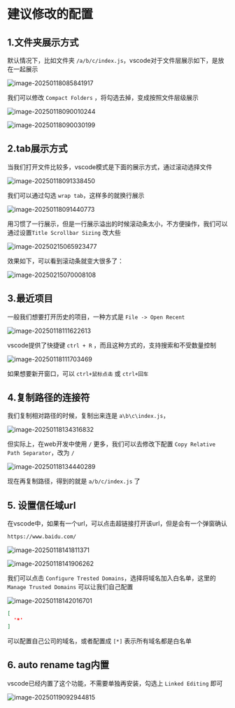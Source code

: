 # 建议修改的配置

## 1.文件夹展示方式

默认情况下，比如文件夹 `/a/b/c/index.js`，vscode对于文件层展示如下，是放在一起展示

![image-20250118085841917](img/image-20250118085841917.png)

我们可以修改 `Compact Folders` ，将勾选去掉，变成按照文件层级展示

![image-20250118090010244](img/image-20250118090010244.png)

![image-20250118090030199](img/image-20250118090030199.png)

## 2.tab展示方式

当我们打开文件比较多，vscode模式是下面的展示方式，通过滚动选择文件

![image-20250118091338450](img/image-20250118091338450.png)

我们可以通过勾选  `wrap tab`，这样多的就换行展示

![image-20250118091440773](img/image-20250118091440773.png)

用习惯了一行展示，但是一行展示溢出的时候滚动条太小，不方便操作，我们可以通过设置`Title Scrollbar Sizing` 改大些

![image-20250215065923477](img/001-建议修改的配置/image-20250215065923477.png)

效果如下，可以看到滚动条就变大很多了：

![image-20250215070008108](img/001-建议修改的配置/image-20250215070008108.png)



## 3.最近项目

一般我们想要打开历史的项目，一种方式是 `File -> Open Recent`

![image-20250118111622613](img/image-20250118111622613.png)

vscode提供了快捷键 `ctrl + R` ，而且这种方式的，支持搜索和不受数量控制

![image-20250118111703469](img/image-20250118111703469.png)

如果想要新开窗口，可以 `ctrl+鼠标点击` 或 `ctrl+回车`

## 4.复制路径的连接符

我们复制相对路径的时候，复制出来连是 `a\b\c\index.js`，

![image-20250118134316832](img/image-20250118134316832.png)



但实际上，在web开发中使用 `/` 更多，我们可以去修改下配置 `Copy Relative Path Separator`，改为 `/`

![image-20250118134440289](img/image-20250118134440289.png)

现在再复制路径，得到的就是 `a/b/c/index.js` 了

## 5. 设置信任域url

在vscode中，如果有一个url，可以点击超链接打开该url，但是会有一个弹窗确认

```md
https://www.baidu.com/
```

![image-20250118141811371](img/image-20250118141811371.png)

![image-20250118141906262](img/image-20250118141906262.png)

我们可以点击 `Configure Trested Domains`，选择将域名加入白名单，这里的`Manage Trusted Domains` 可以让我们自己配置

![image-20250118142016701](img/image-20250118142016701.png)

```json
[
  '*'
]
```

可以配置自己公司的域名，或者配置成 `[*]` 表示所有域名都是白名单

## 6. auto rename tag内置

vscode已经内置了这个功能，不需要单独再安装，勾选上 `Linked Editing` 即可

![image-20250119092944815](img/image-20250119092944815.png)

